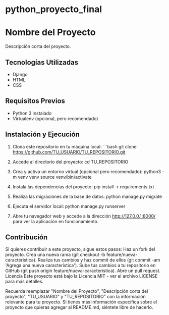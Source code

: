 # python_proyecto_final
# Nombre del Proyecto

Descripción corta del proyecto.

## Tecnologías Utilizadas

- Django
- HTML
- CSS

## Requisitos Previos

- Python 3 instalado
- Virtualenv (opcional, pero recomendado)

## Instalación y Ejecución

1. Clona este repositorio en tu máquina local: ```bash
git clone https://github.com/TU_USUARIO/TU_REPOSITORIO.git

2. Accede al directorio del proyecto: cd TU_REPOSITORIO

3. Crea y activa un entorno virtual (opcional pero recomendado): python3 -m venv venv
source venv/bin/activate

4. Instala las dependencias del proyecto: pip install -r requirements.txt

5. Realiza las migraciones de la base de datos: python manage.py migrate

6. Ejecuta el servidor local: python manage.py runserver

7. Abre tu navegador web y accede a la dirección http://127.0.0.1:8000/ para ver la aplicación en funcionamiento.

## Contribución
Si quieres contribuir a este proyecto, sigue estos pasos:
Haz un fork del proyecto.
Crea una nueva rama (git checkout -b feature/nueva-caracteristica).
Realiza tus cambios y haz commit de ellos (git commit -am 'Agrega una nueva característica').
Sube tus cambios a tu repositorio en GitHub (git push origin feature/nueva-caracteristica).
Abre un pull request.
Licencia
Este proyecto está bajo la Licencia MIT - ver el archivo LICENSE para más detalles.

Recuerda reemplazar "Nombre del Proyecto", "Descripción corta del proyecto", "TU_USUARIO" y "TU_REPOSITORIO" con la información relevante para tu proyecto. Si tienes más información específica sobre el proyecto que quieras agregar al README.md, siéntete libre de hacerlo.
